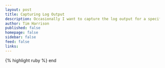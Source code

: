 ```yaml
---
layout: post
title: Capturing Log Output
description: Occasionally I want to capture the log output for a specific task.  In this post I show how I use Ruby Logger with a StringIO object to capture logger output.
author: Tim Harrison
published: false
homepage: false
sidebar: false
feed: false
links:
---
```


{% highlight ruby %}
end
